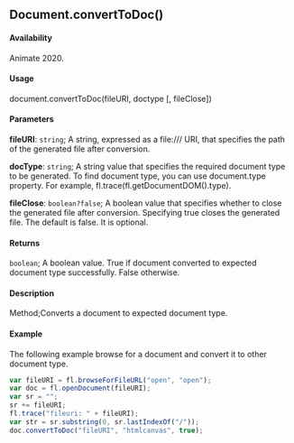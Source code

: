## Document.convertToDoc()

#### Availability

Animate 2020.

#### Usage

document.convertToDoc(fileURI, doctype [, fileClose])

#### Parameters

**fileURI**: `string`; A string, expressed as a file:/// URI, that specifies the path of the generated file after conversion.

**docType**: `string`; A string value that specifies the required document type to be generated. To find document type, you can use document.type property. For example, fl.trace(fl.getDocumentDOM().type).

**fileClose**: `boolean?false`; A boolean value that specifies whether to close the generated file after conversion. Specifying true closes the generated file. The default is false. It is optional.

#### Returns

`boolean`; A boolean value. True if document converted to expected document type successfully. False otherwise.

#### Description

Method;Converts a document to expected document type.

#### Example

The following example browse for a document and convert it to other document type.

```javascript
var fileURI = fl.browseForFileURL("open", "open");
var doc = fl.openDocument(fileURI);
var sr = "";
sr += fileURI;
fl.trace("fileuri: " + fileURI);
var str = sr.substring(0, sr.lastIndexOf("/"));
doc.convertToDoc("fileURI", "htmlcanvas", true);
```
